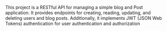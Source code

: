 This project is a RESTful API for managing a simple blog and Post application. It provides endpoints for creating, reading, updating, and deleting users and blog posts. 
Additionally, it implements JWT (JSON Web Tokens) authentication for user authentication and authorization
